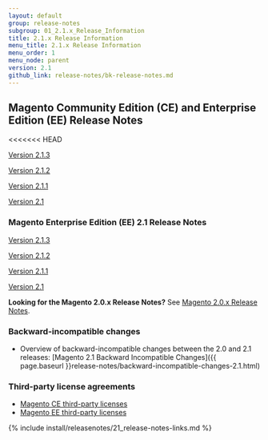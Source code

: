 ```yaml
---
layout: default
group: release-notes
subgroup: 01_2.1.x_Release_Information
title: 2.1.x Release Information
menu_title: 2.1.x Release Information
menu_order: 1
menu_node: parent
version: 2.1
github_link: release-notes/bk-release-notes.md
---
```


## Magento Community Edition (CE) and Enterprise Edition (EE) Release Notes

<<<<<<< HEAD

<a href="{{page.baseurl}}release-notes/ReleaseNotes2.1.3CE.html" target="_blank">Version 2.1.3</a>

<a href="{{page.baseurl}}release-notes/ReleaseNotes2.1.2CE.html" target="_blank">Version 2.1.2</a>

<a href="{{page.baseurl}}release-notes/ReleaseNotes2.1.1CE.html" target="_blank">Version 2.1.1</a>

<a href="{{page.baseurl}}release-notes/ReleaseNotes2.1.0CE.html" target="_blank">Version 2.1</a>





### Magento Enterprise Edition (EE) 2.1 Release Notes

<a href="{{page.baseurl}}release-notes/ReleaseNotes2.1.3EE.html" target="_blank">Version 2.1.3</a>

<a href="{{page.baseurl}}release-notes/ReleaseNotes2.1.2EE.html" target="_blank">Version 2.1.2</a>

<a href="{{page.baseurl}}release-notes/ReleaseNotes2.1.1EE.html" target="_blank">Version 2.1.1</a>

<a href="{{page.baseurl}}release-notes/ReleaseNotes2.1.0EE.html" target="_blank">Version 2.1</a>

**Looking for the Magento 2.0.x Release Notes?** See <a href="http://devdocs.magento.com/guides/v2.0/release-notes/bk-release-notes.html" target="_blank">Magento 2.0.x Release Notes</a>. 

### Backward-incompatible changes

*	Overview of backward-incompatible changes between the 2.0 and 2.1 releases: [Magento 2.1 Backward Incompatible Changes]({{ page.baseurl }}release-notes/backward-incompatible-changes-2.1.html)


### Third-party license agreements

*	[Magento CE third-party licenses]({{page.baseurl}}release-notes/thirdparty_ce.html)
*	[Magento EE third-party licenses]({{page.baseurl}}release-notes/thirdparty_ee.html)


{% include install/releasenotes/21_release-notes-links.md %}

